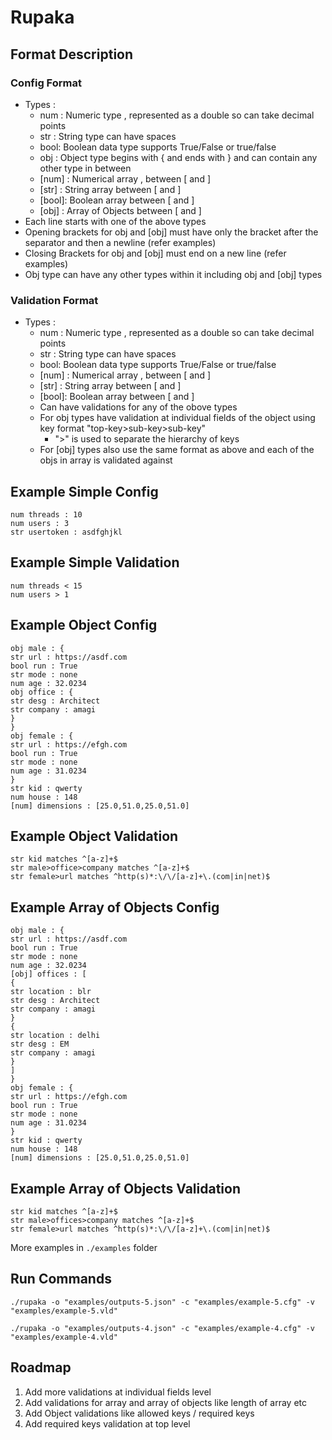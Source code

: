 # Rupaka

## Format Description 

### Config Format 
- Types : 
  - num :  Numeric type , represented as a double so can take decimal points
  - str :  String type can have spaces 
  - bool:  Boolean data type supports True/False or true/false
  - obj :  Object type begins with { and ends with } and can contain any other type in between
  - [num] : Numerical array , between [ and ]
  - [str] : String array between [ and ]
  - [bool]: Boolean array between [ and ]
  - [obj] : Array of Objects between [ and ]
- Each line starts with one of the above types 
- Opening brackets for obj and [obj] must have only the bracket after the separator and then a newline (refer examples)
- Closing Brackets for obj and [obj] must end on a new line (refer examples)
- Obj type can have any other types within it including obj and [obj] types

### Validation Format
- Types : 
  - num :  Numeric type , represented as a double so can take decimal points
  - str :  String type can have spaces 
  - bool:  Boolean data type supports True/False or true/false
  - [num] : Numerical array , between [ and ]
  - [str] : String array between [ and ]
  - [bool]: Boolean array between [ and ]
  - Can have validations for any of the obove types 
  - For obj types have validation at individual fields of the object using key format "top-key>sub-key>sub-key"
    - ">" is used to separate the hierarchy of keys
  - For [obj] types also use the same format as above and each of the objs in array is validated against

## Example Simple Config 

```
num threads : 10
num users : 3
str usertoken : asdfghjkl
```

## Example Simple Validation 

```
num threads < 15
num users > 1

```


## Example Object Config 

```
obj male : {
str url : https://asdf.com
bool run : True
str mode : none
num age : 32.0234
obj office : {
str desg : Architect
str company : amagi
}
}
obj female : {
str url : https://efgh.com
bool run : True
str mode : none
num age : 31.0234
}
str kid : qwerty
num house : 148
[num] dimensions : [25.0,51.0,25.0,51.0]
```

## Example Object Validation 

```
str kid matches ^[a-z]+$
str male>office>company matches ^[a-z]+$
str female>url matches ^http(s)*:\/\/[a-z]+\.(com|in|net)$
```

## Example Array of Objects Config 

```
obj male : {
str url : https://asdf.com
bool run : True
str mode : none
num age : 32.0234
[obj] offices : [
{
str location : blr
str desg : Architect
str company : amagi
}
{
str location : delhi
str desg : EM
str company : amagi
}
]
}
obj female : {
str url : https://efgh.com
bool run : True
str mode : none
num age : 31.0234
}
str kid : qwerty
num house : 148
[num] dimensions : [25.0,51.0,25.0,51.0]
```

## Example Array of Objects Validation 

```
str kid matches ^[a-z]+$
str male>offices>company matches ^[a-z]+$
str female>url matches ^http(s)*:\/\/[a-z]+\.(com|in|net)$
```

More examples in ```./examples``` folder

## Run Commands

```
./rupaka -o "examples/outputs-5.json" -c "examples/example-5.cfg" -v "examples/example-5.vld"
```

```
./rupaka -o "examples/outputs-4.json" -c "examples/example-4.cfg" -v "examples/example-4.vld"
``` 


## Roadmap 

1. Add more validations at individual fields level
2. Add validations for array and array of objects like length of array etc
3. Add Object validations like allowed keys / required keys 
4. Add required keys validation at top level
